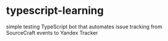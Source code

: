 # typescript-learning
simple testing TypeScript bot that automates issue tracking from SourceCraft events to Yandex Tracker
